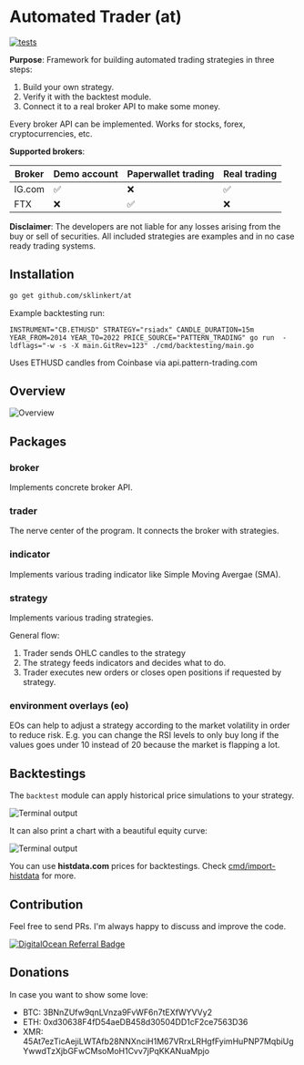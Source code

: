 # Automated Trader (at)

[![tests](https://github.com/sklinkert/at/actions/workflows/ci.yaml/badge.svg)](https://github.com/sklinkert/at/actions/workflows/ci.yaml)

**Purpose**: Framework for building automated trading strategies in three steps:

1. Build your own strategy.
2. Verify it with the backtest module.
3. Connect it to a real broker API to make some money.

Every broker API can be implemented. Works for stocks, forex, cryptocurrencies, etc.

**Supported brokers**:

|  Broker    |  Demo account | Paperwallet trading   |   Real trading   |
| ---- | ---- | ---- | ---- | 
| IG.com   |  ✅    |   ❌   | ✅ |
|  FTX    |   ❌   |  ✅    | ❌


**Disclaimer**: The developers are not liable for any losses arising from the buy or sell of securities. All included strategies are examples and in no case ready trading systems.

## Installation

```sh
go get github.com/sklinkert/at
```

Example backtesting run:

```shell
INSTRUMENT="CB.ETHUSD" STRATEGY="rsiadx" CANDLE_DURATION=15m YEAR_FROM=2014 YEAR_TO=2022 PRICE_SOURCE="PATTERN_TRADING" go run  -ldflags="-w -s -X main.GitRev=123" ./cmd/backtesting/main.go
```

Uses ETHUSD candles from Coinbase via api.pattern-trading.com

## Overview

![Overview](docs/overview.png)

## Packages

### broker

Implements concrete broker API.

### trader

The nerve center of the program. It connects the broker with strategies.

### indicator

Implements various trading indicator like Simple Moving Avergae (SMA).

### strategy

Implements various trading strategies.

General flow: 
1. Trader sends OHLC candles to the strategy
2. The strategy feeds indicators and decides what to do. 
3. Trader executes new orders or closes open positions if requested by strategy.

### environment overlays (eo) 

EOs can help to adjust a strategy according to the market volatility in order to reduce risk. E.g. you can change the RSI levels to only buy long if the values goes under 10 instead of 20 because the market is flapping a lot.

## Backtestings

The `backtest` module can apply historical price simulations to your strategy.

![Terminal output](docs/backtest-result.png)

It can also print a chart with a beautiful equity curve:

![Terminal output](docs/backtest-equity-curve.png)

You can use **histdata.com** prices for backtestings. Check [cmd/import-histdata](https://github.com/sklinkert/at/tree/master/cmd/import-histdata) for more.

## Contribution

Feel free to send PRs. I'm always happy to discuss and improve the code.

[![DigitalOcean Referral Badge](https://web-platforms.sfo2.digitaloceanspaces.com/WWW/Badge%203.svg)](https://www.digitalocean.com/?refcode=4a328aa341e2&utm_campaign=Referral_Invite&utm_medium=Referral_Program&utm_source=badge)

## Donations

In case you want to show some love:

- BTC: 3BNnZUfw9qnLVnza9FvWF6n7tEXfWYVVy2
- ETH: 0xd30638F4fD54aeDB458d30504DD1cF2ce7563D36
- XMR: 45At7ezTicAejiLWTAfb28NNXnciH1M67VRrxLRHgfFyimHuPNP7MqbiUgYwwdTzXjbGFwCMsoMoH1Cvv7jPqKKANuaMpjo
